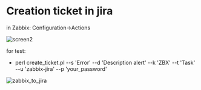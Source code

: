 # Creation ticket in jira

in Zabbix:
Configuration->Actions

![screen2](https://cloud.githubusercontent.com/assets/12140221/23649494/4974e1c8-0351-11e7-8d8d-1265864ededd.PNG)



for test:
- perl create_ticket.pl --s 'Error' --d 'Description alert' --k 'ZBX' --t 'Task' --u 'zabbix-jira' --p 'your_password'

![zabbix_to_jira](https://cloud.githubusercontent.com/assets/12140221/22619338/703059e4-eb25-11e6-8887-fdea6a058ed8.PNG)
